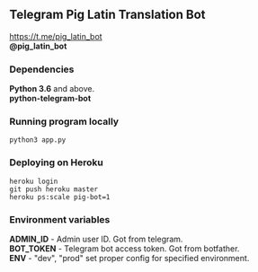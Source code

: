 ## Telegram Pig Latin Translation Bot
https://t.me/pig_latin_bot  
**@pig_latin_bot**

### Dependencies

**Python 3.6** and above.  
**python-telegram-bot** 


### Running program locally
`python3 app.py`

### Deploying on Heroku
`heroku login`  
`git push heroku master`  
`heroku ps:scale pig-bot=1`  

### Environment variables
**ADMIN_ID** -  Admin user ID. Got from telegram.  
**BOT_TOKEN** - Telegram bot access token. Got from botfather.  
**ENV** - "dev", "prod" set proper config for specified environment.
